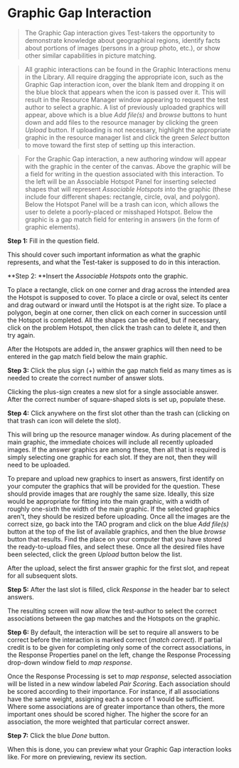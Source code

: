# Graphic Gap Interaction

>The Graphic Gap interaction gives Test-takers the opportunity to demonstrate knowledge about geographical regions, identify facts about portions of images (persons in a group photo, etc.), or show other similar capabilities in picture matching.

>All graphic interactions can be found in the Graphic Interactions menu in the Library. All require dragging the appropriate icon, such as the Graphic Gap interaction icon, over the blank Item and dropping it on the blue block that appears when the icon is passed over it. This will result in the Resource Manager window appearing to request the test author to select a graphic. A list of previously uploaded graphics will appear, above which is a blue *Add file(s)* and *browse* buttons to hunt down and add files to the resource manager by clicking the green *Upload* button. If uploading is not necessary, highlight the appropriate graphic in the resource manager list and click the green *Select* button to move toward the first step of setting up this interaction.

>For the Graphic Gap interaction, a new authoring window will appear with the graphic in the center of the canvas. Above the graphic will be a field for writing in the question associated with this interaction. To the left will be an Associable Hotspot Panel for inserting selected shapes that will represent *Associable Hotspots* into the graphic (these include four different shapes: rectangle, circle, oval, and polygon). Below the Hotspot Panel will be a trash can icon, which allows the user to delete a poorly-placed or misshaped Hotspot. Below the graphic is a gap match field for entering in answers (in the form of graphic elements).

**Step 1:** Fill in the question field. 

This should cover such important information as what the graphic represents, and what the Test-taker is supposed to do in this interaction.

**Step 2: **Insert the *Associable Hotspots* onto the graphic.

To place a rectangle, click on one corner and drag across the intended area the Hotspot is supposed to cover. To place a circle or oval, select its center and drag outward or inward until the Hotspot is at the right size. To place a polygon, begin at one corner, then click on each corner in succession until the Hotspot is completed. All the shapes can be edited, but if necessary, click on the problem Hotspot, then click the trash can to delete it, and then try again.

After the Hotspots are added in, the answer graphics will then need to be entered in the gap match field below the main graphic.

**Step 3:** Click the plus sign (+) within the gap match field as many times as is needed to create the correct number of answer slots. 

Clicking the plus-sign creates a new slot for a single associable answer. After the correct number of square-shaped slots is set up, populate these. 

**Step 4:** Click anywhere on the first slot other than the trash can (clicking on that trash can icon will delete the slot). 

This will bring up the resource manager window. As during placement of the main graphic, the immediate choices will include all recently uploaded images. If the answer graphics are among these, then all that is required is simply selecting one graphic for each slot. If they are not, then they will need to be uploaded.

To prepare and upload new graphics to insert as answers, first identify on your computer the graphics that will be provided for the question. These should provide images that are roughly the same size. Ideally, this size would be appropriate for fitting into the main graphic, with a width of roughly one-sixth the width of the main graphic. If the selected graphics aren't, they should be resized before uploading. Once all the images are the correct size, go back into the TAO program and click on the blue *Add file(s)* button at the top of the list of available graphics, and then the blue *browse* button that results. Find the place on your computer that you have stored the ready-to-upload files, and select these. Once all the desired files have been selected, click the green *Upload* button below the list.

After the upload, select the first answer graphic for the first slot, and repeat for all subsequent slots.

**Step 5:** After the last slot is filled, click *Response* in the header bar to select answers.

The resulting screen will now allow the test-author to select the correct associations between the gap matches and the Hotspots on the graphic. 

**Step 6:** By default, the interaction will be set to require all answers to be correct before the interaction is marked correct (*match correct*). If partial credit is to be given for completing only some of the correct associations, in the Response Properties panel on the left, change the Response Processing drop-down window field to *map response*.

Once the Response Processing is set to *map response*, selected association will be listed in a new window labeled *Pair Scoring*. Each association should be scored according to their importance. For instance, if all associations have the same weight, assigning each a score of 1 would be sufficient. Where some associations are of greater importance than others, the more important ones should be scored higher. The higher the score for an association, the more weighted that particular correct answer.

**Step 7:** Click the blue *Done* button.

When this is done, you can preview what your Graphic Gap interaction looks like. For more on previewing, review its section.
